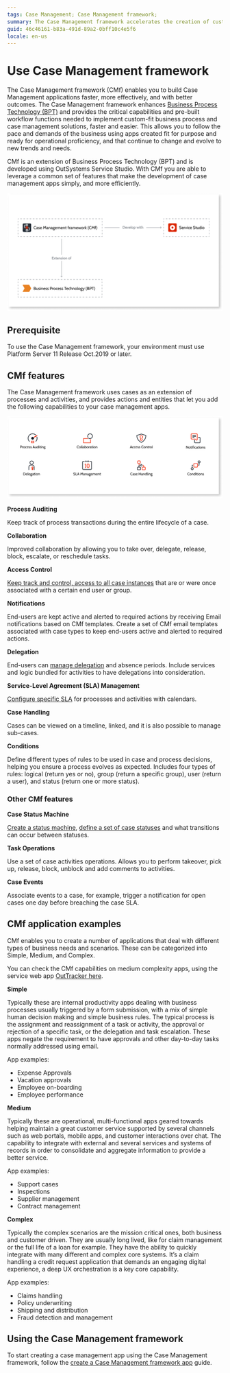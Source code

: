 ```yaml
---
tags: Case Management; Case Management framework;
summary: The Case Management framework accelerates the creation of custom-fit business process and case management apps with OutSystems.
guid: 46c46161-b83a-491d-89a2-0bff10c4e5f6
locale: en-us
---
```


# Use Case Management framework

The Case Management framework (CMf) enables you to build Case Management applications faster, more effectively, and with better outcomes. The Case Management framework enhances [Business Process Technology (BPT)](../../processes/intro.md) and provides the critical capabilities and pre-built workflow functions needed to implement custom-fit business process and case management solutions, faster and easier. This allows you to follow the pace and demands of the business using apps created fit for purpose and ready for operational proficiency, and that continue to change and evolve to new trends and needs.

CMf is an extension of Business Process Technology (BPT) and is developed using OutSystems Service Studio. With CMf you are able to leverage a common set of features that make the development of case management apps simply, and more efficiently.

![architecture](images/cmf-overview-arch-diag.png)

## Prerequisite

To use the Case Management framework, your environment must use Platform Server 11 Release Oct.2019 or later.

## CMf features

The Case Management framework uses cases as an extension of processes and activities, and provides actions and entities that let you add the following capabilities to your case management apps.

![features](images/cmf-features-diag.png)

**Process Auditing**

Keep track of process transactions during the entire lifecycle of a case.

**Collaboration**

Improved collaboration by allowing you to take over, delegate, release, block, escalate, or reschedule tasks.

**Access Control**

[Keep track and control, access to all case instances](access-control/intro-ac.md) that are or were once associated with a certain end user or group.

**Notifications**

End-users are kept active and alerted to required actions by receiving Email notifications based on CMf templates. Create a set of CMf email templates associated with case types to keep end-users active and alerted to required actions.

**Delegation**

End-users can [manage delegation](delegate.md) and absence periods. Include services and logic bundled for activities to have delegations into consideration.

**Service-Level Agreement (SLA) Management**

[Configure specific SLA](sla.md) for processes and activities with calendars.

**Case Handling**

Cases can be viewed on a timeline, linked, and it is also possible to manage sub-cases.

**Conditions**

Define different types of rules to be used in case and process decisions, helping you ensure a process evolves as expected. Includes four types of rules: logical (return yes or no), group (return a specific group), user (return a user), and status (return one or more status).

### Other CMf features

**Case Status Machine**

[Create a status machine](case-state-machine.md), [define a set of case statuses](case-state.md) and what transitions can occur between statuses.

**Task Operations**

Use a set of case activities operations. Allows you to perform takeover, pick up, release, block, unblock and add comments to activities.

**Case Events**

Associate events to a case, for example, trigger a notification for open cases one day before breaching the case SLA.

## CMf application examples

CMf enables you to create a number of applications that deal with different types of business needs and scenarios. These can be categorized into Simple, Medium, and Complex.

You can check the CMf capabilities on medium complexity apps, using the service web app [OutTracker here](https://www.outsystems.com/forge/component-overview/9951/outtracker).

**Simple**

Typically these are internal productivity apps dealing with business processes usually triggered by a form submission, with a mix of simple human decision making and simple business rules. The typical process is the assignment and reassignment of a task or activity, the approval or rejection of a specific task, or the delegation and task escalation. These apps negate the requirement to have approvals and other day-to-day tasks normally addressed using email.

App examples:

* Expense Approvals
* Vacation approvals
* Employee on-boarding
* Employee performance

**Medium**

Typically these are operational, multi-functional apps geared towards helping maintain a great customer service supported by several channels such as web portals, mobile apps, and customer interactions over chat. The capability to integrate with external and several services and systems of records in order to consolidate and aggregate information to provide a better service.

App examples:

* Support cases
* Inspections
* Supplier management
* Contract management

**Complex**

Typically the complex scenarios are the mission critical ones, both business and customer driven. They are usually long lived, like for claim management or the full life of a loan for example. They have the ability to quickly integrate with many different and complex core systems.
It’s a claim handling a credit request application that demands an engaging digital experience, a deep UX orchestration is a key core capability.

App examples:

* Claims handling
* Policy underwriting
* Shipping and distribution
* Fraud detection and management

## Using the Case Management framework

To start creating a case management app using the Case Management framework, follow the [create a Case Management framework app](bootstrap-app.md) guide.
